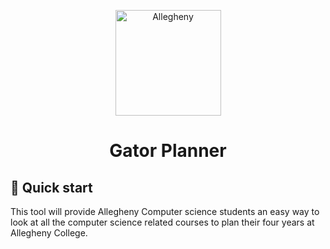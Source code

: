 <p align="center">
  <a href="https://www.cs.allegheny.edu">
    <img alt="Allegheny" src="https://upload.wikimedia.org/wikipedia/commons/thumb/3/3f/Seal_of_Allegheny_College.svg/1200px-Seal_of_Allegheny_College.svg.png" width="169" />
  </a>
</p>
<h1 align="center">
  Gator Planner
</h1>

## 🚀 Quick start

This tool will provide Allegheny Computer science students an easy way to look at all the computer science related courses to plan their four years at Allegheny College.
